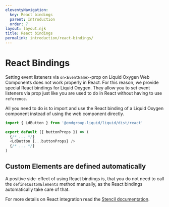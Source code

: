 ```yaml
---
eleventyNavigation:
  key: React bindings
  parent: Introduction
  order: 7
layout: layout.njk
title: React bindings
permalink: introduction/react-bindings/
---
```



# React Bindings

Setting event listeners via `on<EventName>`-prop on Liquid Oxygen Web Components does not work properly in React. For this reason, we provide special React bindings for Liquid Oxygen. They allow you to set event listeners via prop just like you are used to do in React without having to use `reference`.

All you need to do is to import and use the React binding of a Liquid Oxygen component instead of using the web component directly.

```js
import { LdButton } from '@emdgroup-liquid/liquid/dist/react'

export default ({ buttonProps }) => (
  {/* ... */}
  <LdButton {...buttonProps} />
  {/* ... */}
)
```

## Custom Elements are defined automatically

A positive side-effect of using React bindings is, that you do not need to call the `defineCustomElements` method manually, as the React bindings automatically take care of that.

For more details on React integration read the [Stencil documentation](https://stenciljs.com/docs/react).

<docs-page-nav prev-href="introduction/server-side-rendering/" next-title="Tailwind CSS integration" next-href="introduction/tailwindcss-integration/"></docs-page-nav>
